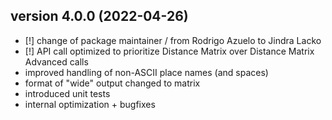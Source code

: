 ## version 4.0.0 (2022-04-26)
 
 - [!] change of package maintainer / from Rodrigo Azuelo to Jindra Lacko
 - [!] API call optimized to prioritize Distance Matrix over Distance Matrix Advanced calls
 - improved handling of non-ASCII place names (and spaces)
 - format of "wide" output changed to matrix
 - introduced unit tests
 - internal optimization + bugfixes
